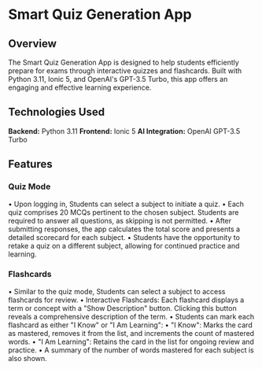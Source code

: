 # Smart Quiz Generation App

## Overview
The Smart Quiz Generation App is designed to help students efficiently prepare for exams through interactive quizzes and flashcards. Built with Python 3.11, Ionic 5, and OpenAI's GPT-3.5 Turbo, this app offers an engaging and effective learning experience.

## Technologies Used
**Backend:** Python 3.11
**Frontend:** Ionic 5
**AI Integration:** OpenAI GPT-3.5 Turbo

## Features
### Quiz Mode
•	Upon logging in, Students can select a subject to initiate a quiz.
•	Each quiz comprises 20 MCQs pertinent to the chosen subject. Students are required to answer all questions, as skipping is not permitted.
•	After submitting responses, the app calculates the total score and presents a detailed scorecard for each subject.
•	Students have the opportunity to retake a quiz on a different subject, allowing for continued practice and learning.


### Flashcards
•	Similar to the quiz mode, Students can select a subject to access flashcards for review.
•	Interactive Flashcards: Each flashcard displays a term or concept with a "Show Description" button. Clicking this button reveals a comprehensive description of the term.
•	Students can mark each flashcard as either "I Know" or "I Am Learning":
• "I Know": Marks the card as mastered, removes it from the list, and increments the count of mastered words.
•	"I Am Learning": Retains the card in the list for ongoing review and practice.
•	A summary of the number of words mastered for each subject is also shown.

